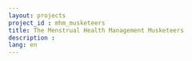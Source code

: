 ```yaml
---
layout: projects
project_id : mhm_musketeers
title: The Menstrual Health Management Musketeers
description :
lang: en
---
```

